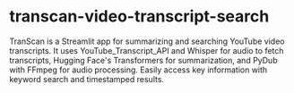 # transcan-video-transcript-search
TranScan is a Streamlit app for summarizing and searching YouTube video transcripts. It uses YouTube_Transcript_API and Whisper for audio to fetch transcripts, Hugging Face's Transformers for summarization, and PyDub with FFmpeg for audio processing. Easily access key information with keyword search and timestamped results.
